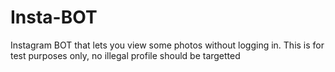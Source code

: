 # Insta-BOT
Instagram BOT that lets you view some photos without logging in.
This is for test purposes only, no illegal profile should be targetted
